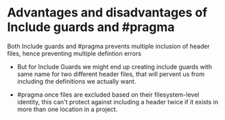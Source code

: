 
# Advantages and disadvantages of Include guards and #pragma

Both Include guards and #pragma prevents multiple inclusion of header files, hence preventing multiple defintion errors

- But for Include Guards we might end up creating include guards with same name for two different header files, that will pervent us from including the definitions we actually want.

- #pragma once files are excluded based on their filesystem-level identity, this can't protect against including a header twice if it exists in more than one location in a project.
